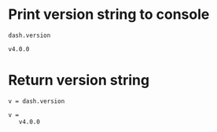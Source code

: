 # Print version string to console

```in
dash.version
```

```out
v4.0.0
```


# Return version string

```in
v = dash.version
```

```out
v =
   v4.0.0
```
